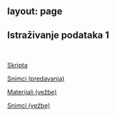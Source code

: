 layout: page
---

## Istraživanje podataka 1

<br>

[Skripta](https://drive.google.com/drive/u/0/folders/13UIU48o7CXahNPsfYBHUVk_oX-qHZNVA)

[Snimci (predavanja)](https://drajv.org/index.php/s/9R8ocXtrLjcWXsd?path=%2F3.%20godina%2F6.%20semestar%2Fip%2FPredavanja%2021-22)

[Materijali (vežbe)](https://matf-istrazivanje-podataka-1.github.io/practices/)

[Snimci (vežbe)](https://poincare.matf.bg.ac.rs/~stefan.kapunac/ip1.html)
